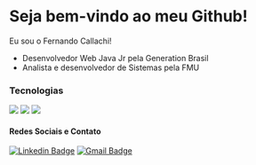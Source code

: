 # Seja bem-vindo ao meu Github! 
Eu sou o Fernando Callachi!
- Desenvolvedor Web Java Jr pela Generation Brasil
- Analista e desenvolvedor de Sistemas pela FMU

### Tecnologias 
<img src="https://img.shields.io/badge/java-%23ED8B00.svg?&style=for-the-badge&logo=java&logoColor=white" /> <img src="https://img.shields.io/badge/spring%20-%236DB33F.svg?&style=for-the-badge&logo=spring&logoColor=white" /> <img src="https://img.shields.io/badge/mysql-%2300f.svg?&style=for-the-badge&logo=mysql&logoColor=white" /> 

#### Redes Sociais e Contato
[![Linkedin Badge](https://img.shields.io/badge/-LinkedIn-blue?style=flat-square&logo=Linkedin&logoColor=white&link=https://https://www.linkedin.com/in/fernando-callachi/////)](https://www.linkedin.com/in/fernando-callachi/) 
[![Gmail Badge](https://img.shields.io/badge/-Gmail-c14438?style=flat-square&logo=Gmail&logoColor=white&link=mailto:fernandocallachi.ti@gmail.com)](mailto:ernandocallachi.ti@gmail.com)

